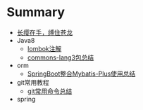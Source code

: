 # Summary

* [长缨在手，缚住苍龙](README.md)
* Java8
	* [lombok注解](./java8/lombok注解讲解.md)
	* [commons-lang3包总结](./java8/commons-lang3包.md)
* orm
	* [SpringBoot整合Mybatis-Plus使用总结](./orm/SpringBoot整合Mybatis-Plus使用总结.md)
* git常用教程
	* [git常用命令总结](./git/git_usage.md)
* spring
